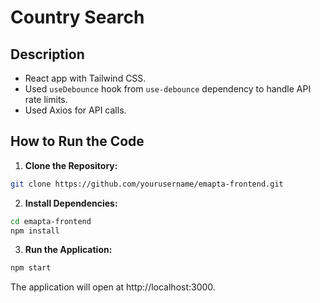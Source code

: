 # Country Search

## Description

- React app with Tailwind CSS.
- Used `useDebounce` hook from `use-debounce` dependency to handle API rate limits.
- Used Axios for API calls.

## How to Run the Code

1. **Clone the Repository:**

```bash
git clone https://github.com/yourusername/emapta-frontend.git
```

2. **Install Dependencies:**

```bash
cd emapta-frontend
npm install
```

3. **Run the Application:**

```bash
npm start
```

The application will open at http://localhost:3000.
